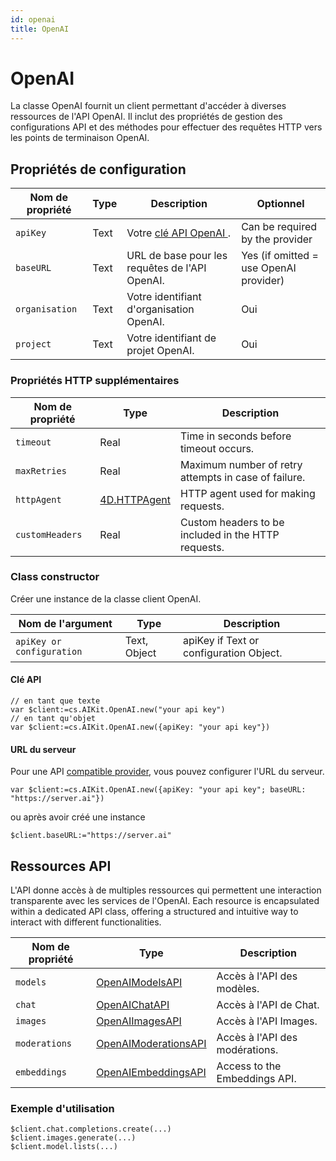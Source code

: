 ```yaml
---
id: openai
title: OpenAI
---
```


# OpenAI

La classe OpenAI fournit un client permettant d'accéder à diverses ressources de l'API OpenAI. Il inclut des propriétés de gestion des configurations API et des méthodes pour effectuer des requêtes HTTP vers les points de terminaison OpenAI.

## Propriétés de configuration

| Nom de propriété | Type | Description                                                                    | Optionnel                                                 |
| ---------------- | ---- | ------------------------------------------------------------------------------ | --------------------------------------------------------- |
| `apiKey`         | Text | Votre [clé API OpenAI ](https://platform.openai.com/api-keys). | Can be required by the provider                           |
| `baseURL`        | Text | URL de base pour les requêtes de l'API OpenAI.                 | Yes (if omitted = use OpenAI provider) |
| `organisation`   | Text | Votre identifiant d'organisation OpenAI.                       | Oui                                                       |
| `project`        | Text | Votre identifiant de projet OpenAI.                            | Oui                                                       |

### Propriétés HTTP supplémentaires

| Nom de propriété | Type                                                                             | Description                                                          |
| ---------------- | -------------------------------------------------------------------------------- | -------------------------------------------------------------------- |
| `timeout`        | Real                                                                             | Time in seconds before timeout occurs.               |
| `maxRetries`     | Real                                                                             | Maximum number of retry attempts in case of failure. |
| `httpAgent`      | [4D.HTTPAgent](https://developer.4d.com/docs/API/HTTPAgentClass) | HTTP agent used for making requests.                 |
| `customHeaders`  | Real                                                                             | Custom headers to be included in the HTTP requests.  |

### Class constructor

Créer une instance de la classe client OpenAI.

| Nom de l'argument         | Type         | Description                                             |
| ------------------------- | ------------ | ------------------------------------------------------- |
| `apiKey or configuration` | Text, Object | apiKey if Text or configuration Object. |

#### Clé API

```4d
// en tant que texte
var $client:=cs.AIKit.OpenAI.new("your api key")
// en tant qu'objet
var $client:=cs.AIKit.OpenAI.new({apiKey: "your api key"})
```

#### URL du serveur

Pour une API [compatible provider](../compatible-openai.md), vous pouvez configurer l'URL du serveur.

```4d
var $client:=cs.AIKit.OpenAI.new({apiKey: "your api key"; baseURL: "https://server.ai"})
```

ou après avoir créé une instance

```4d
$client.baseURL:="https://server.ai"
```

## Ressources API

L'API donne accès à de multiples ressources qui permettent une interaction transparente avec les services de l'OpenAI. Each resource is encapsulated within a dedicated API class, offering a structured and intuitive way to interact with different functionalities.

| Nom de propriété | Type                                            | Description                                    |
| ---------------- | ----------------------------------------------- | ---------------------------------------------- |
| `models`         | [OpenAIModelsAPI](OpenAIModelsAPI.md)           | Accès à l'API des modèles.     |
| `chat`           | [OpenAIChatAPI](OpenAIChatAPI.md)               | Accès à l'API de Chat.         |
| `images`         | [OpenAIImagesAPI](OpenAIImagesAPI.md)           | Accès à l'API Images.          |
| `moderations`    | [OpenAIModerationsAPI](OpenAIModerationsAPI.md) | Accès à l'API des modérations. |
| `embeddings`     | [OpenAIEmbeddingsAPI](OpenAIEmbeddingsAPI.md)   | Access to the Embeddings API.  |

### Exemple d'utilisation

```4d
$client.chat.completions.create(...)
$client.images.generate(...)
$client.model.lists(...)
```
